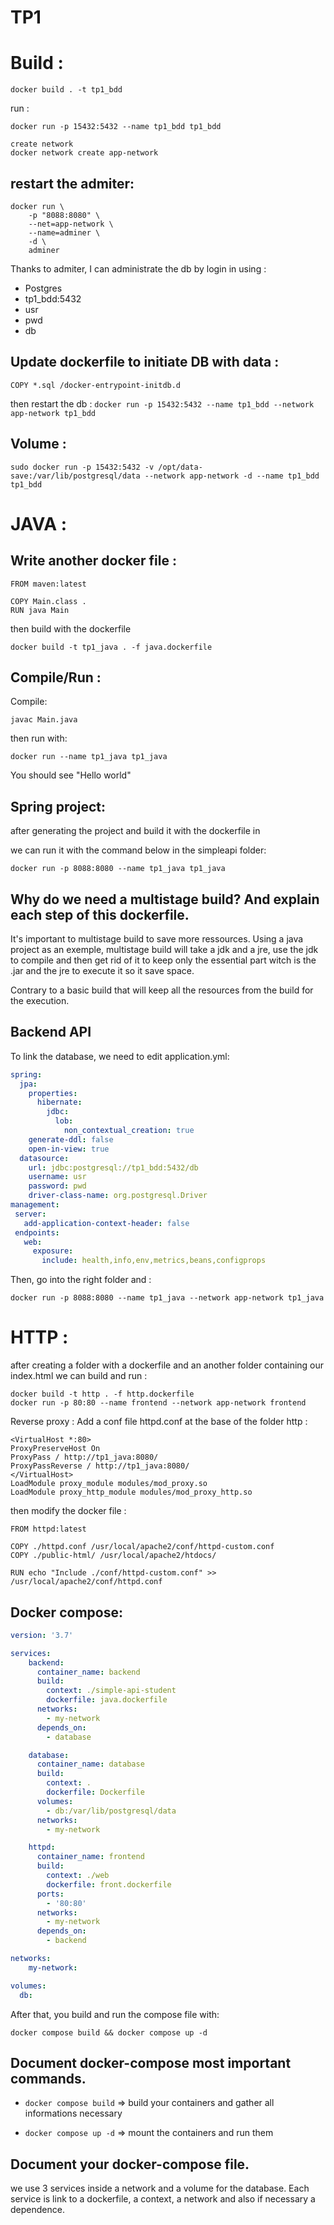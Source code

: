 # TP1

# Build : 
```docker build . -t tp1_bdd```

run : 
```
docker run -p 15432:5432 --name tp1_bdd tp1_bdd

create network
docker network create app-network
```

## restart the admiter:
```
docker run \
    -p "8088:8080" \
    --net=app-network \
    --name=adminer \
    -d \
    adminer
```

Thanks to admiter, I can administrate the db by login in using : 
- Postgres
- tp1_bdd:5432
- usr
- pwd
- db

## Update dockerfile to initiate DB with data : 
```COPY *.sql /docker-entrypoint-initdb.d```

then restart the db : 
```docker run -p 15432:5432 --name tp1_bdd --network app-network tp1_bdd```

## Volume : 
```sudo docker run -p 15432:5432 -v /opt/data-save:/var/lib/postgresql/data --network app-network -d --name tp1_bdd tp1_bdd```

# JAVA : 

## Write another docker file :
```
FROM maven:latest

COPY Main.class .
RUN java Main 
```

then build with the dockerfile

```docker build -t tp1_java . -f java.dockerfile```

## Compile/Run : 
Compile:

```javac Main.java```

then run with:

```docker run --name tp1_java tp1_java```

You should see "Hello world"

## Spring project: 
after generating the project and build it with the dockerfile in

we can run it with the command below in the simpleapi folder:

```docker run -p 8088:8080 --name tp1_java tp1_java```

## Why do we need a multistage build? And explain each step of this dockerfile.
It's important to multistage build to save more ressources. Using a java project as an exemple, multistage build will take a jdk and a jre, use the jdk to compile and then get rid of it to keep only the essential part witch is the .jar and the jre to execute it so it save space.

Contrary to a basic build that will keep all the resources from the build for the execution. 

## Backend API
To link the database, we need to edit application.yml:

```yaml
spring:
  jpa:
    properties:
      hibernate:
        jdbc:
          lob:
            non_contextual_creation: true
    generate-ddl: false
    open-in-view: true
  datasource:
    url: jdbc:postgresql://tp1_bdd:5432/db
    username: usr
    password: pwd
    driver-class-name: org.postgresql.Driver
management:
 server:
   add-application-context-header: false
 endpoints:
   web:
     exposure:
       include: health,info,env,metrics,beans,configprops
```

Then, go into the right folder and :

```docker run -p 8088:8080 --name tp1_java --network app-network tp1_java```

# HTTP : 
after creating a folder with a dockerfile and an another folder containing our index.html we can build and run : 

```
docker build -t http . -f http.dockerfile
docker run -p 80:80 --name frontend --network app-network frontend
```

Reverse proxy : 
Add a conf file httpd.conf at the base of the folder http :

```
<VirtualHost *:80>
ProxyPreserveHost On
ProxyPass / http://tp1_java:8080/
ProxyPassReverse / http://tp1_java:8080/
</VirtualHost>
LoadModule proxy_module modules/mod_proxy.so
LoadModule proxy_http_module modules/mod_proxy_http.so
```

then modify the docker file :
```docker
FROM httpd:latest

COPY ./httpd.conf /usr/local/apache2/conf/httpd-custom.conf
COPY ./public-html/ /usr/local/apache2/htdocs/

RUN echo "Include ./conf/httpd-custom.conf" >> /usr/local/apache2/conf/httpd.conf
```

## Docker compose: 

```yaml
version: '3.7'

services:
    backend:
      container_name: backend
      build:
        context: ./simple-api-student
        dockerfile: java.dockerfile
      networks:
        - my-network
      depends_on:
        - database

    database:
      container_name: database
      build:
        context: .
        dockerfile: Dockerfile
      volumes:
        - db:/var/lib/postgresql/data
      networks:
        - my-network

    httpd:
      container_name: frontend
      build:
        context: ./web
        dockerfile: front.dockerfile
      ports:
        - '80:80'
      networks:
        - my-network
      depends_on:
        - backend

networks:
    my-network:

volumes:
  db:
```

After that, you build and run the compose file with:

```docker compose build && docker compose up -d```

## Document docker-compose most important commands.
- ```docker compose build``` => build your containers and gather all informations necessary

- ```docker compose up -d``` => mount the containers and run them

## Document your docker-compose file.
we use 3 services inside a network and a volume for the database. Each service is link to a dockerfile, a context, a network and also if necessary a dependence.
